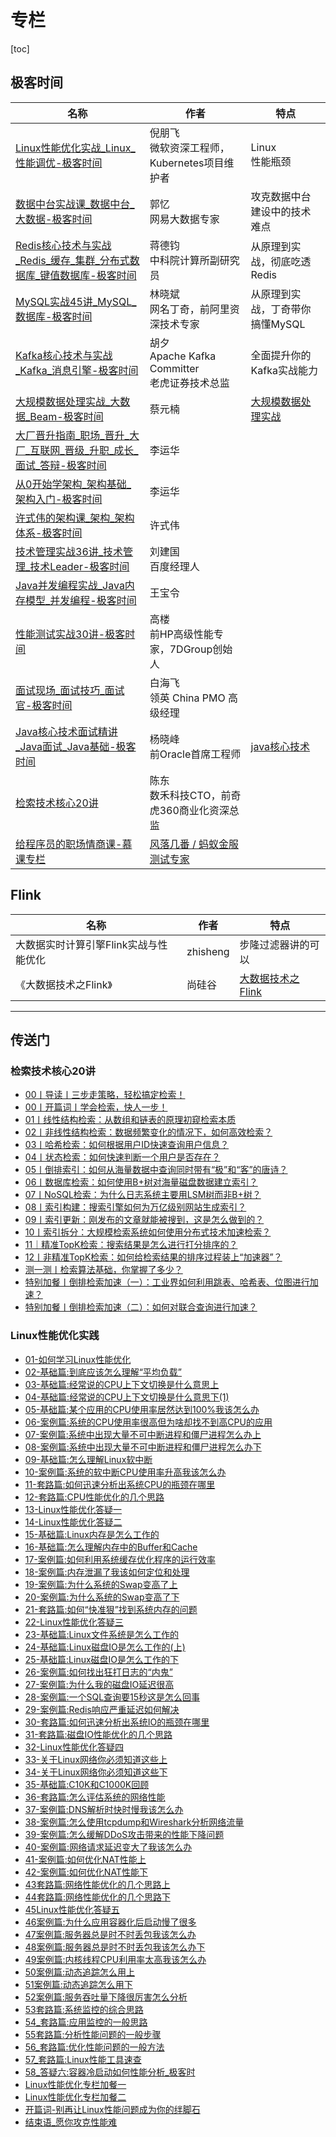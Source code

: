 # 专栏

[toc]

## 极客时间

| 名称                                                         | 作者                                                         | 特点                                              |
| ------------------------------------------------------------ | ------------------------------------------------------------ | ------------------------------------------------- |
| [Linux性能优化实战_Linux_性能调优-极客时间](https://time.geekbang.org/column/intro/140) | 倪朋飞<br />微软资深工程师，<br />Kubernetes项目维护者       | Linux<br />性能瓶颈                               |
| [数据中台实战课_数据中台_大数据-极客时间](https://time.geekbang.org/column/intro/100049101) | 郭忆<br />网易大数据专家                                     | 攻克数据中台建设中的技术难点                      |
| [Redis核心技术与实战_Redis_缓存_集群_分布式数据库_键值数据库-极客时间](https://time.geekbang.org/column/intro/329) | 蒋德钧<br />中科院计算所副研究员                             | 从原理到实战，彻底吃透 Redis                      |
| [MySQL实战45讲_MySQL_数据库-极客时间](https://time.geekbang.org/column/intro/100020801) | 林晓斌<br />网名丁奇，前阿里资深技术专家                     | 从原理到实战，丁奇带你搞懂MySQL                   |
| [Kafka核心技术与实战_Kafka_消息引擎-极客时间](https://time.geekbang.org/column/intro/100029201) | 胡夕<br />Apache Kafka Committer<br />老虎证券技术总监       | 全面提升你的Kafka实战能力                         |
| [大规模数据处理实战_大数据_Beam-极客时间](https://time.geekbang.org/column/intro/167) | 蔡元楠                                                       | [大规模数据处理实战](/bigdata/大规模数据处理实战) |
| [大厂晋升指南_职场_晋升_大厂_互联网_晋级_升职_成长_面试_答辩-极客时间](https://time.geekbang.org/column/intro/100064501) | 李运华                                                       |                                                   |
| [从0开始学架构_架构基础_架构入门-极客时间](https://time.geekbang.org/column/intro/81) | 李运华                                                       |                                                   |
| [许式伟的架构课_架构_架构体系-极客时间](https://time.geekbang.org/column/intro/100025201) | 许式伟                                                       |                                                   |
| [技术管理实战36讲_技术管理_技术Leader-极客时间](https://time.geekbang.org/column/intro/100014301) | 刘建国 <br />百度经理人                                      |                                                   |
| [Java并发编程实战_Java内存模型_并发编程-极客时间](https://time.geekbang.org/column/intro/100023901) | 王宝令                                                       |                                                   |
| [性能测试实战30讲-极客时间](https://time.geekbang.org/column/intro/100042501) | 高楼 <br />前HP高级性能专家，7DGroup创始人                   |                                                   |
| [面试现场_面试技巧_面试官-极客时间](https://time.geekbang.org/column/intro/100023401) | 白海飞<br />领英 China PMO 高级经理                          |                                                   |
| [Java核心技术面试精讲_Java面试_Java基础-极客时间](https://time.geekbang.org/column/intro/100006701) | 杨晓峰<br />前Oracle首席工程师                               | [java核心技术](/java/java核心技术)                |
| [检索技术核心20讲](https://time.geekbang.org/column/intro/298) | 陈东<br />数禾科技CTO，前奇虎360商业化资深总监               |                                                   |
| [给程序员的职场情商课-慕课专栏](https://www.imooc.com/read/62) | [风落几番 / 蚂蚁金服测试专家](https://www.imooc.com/u/6433657) |                                                   |



## Flink

| 名称                                  | 作者     | 特点                                                         |
| ------------------------------------- | -------- | ------------------------------------------------------------ |
| 大数据实时计算引擎Flink实战与性能优化 | zhisheng | 步隆过滤器讲的可以                                           |
| 《大数据技术之Flink》                 | 尚硅谷   | [大数据技术之Flink](http://index.lovedata.net/大数据技术之Flink.pdf) |



---

## 传送门

### 检索技术核心20讲

- [00丨导读丨三步走策略，轻松搞定检索！](http://index.lovedata.net/00丨导读丨三步走策略，轻松搞定检索！.html)
- [00丨开篇词丨学会检索，快人一步！](http://index.lovedata.net/00丨开篇词丨学会检索，快人一步！.html)
- [01丨线性结构检索：从数组和链表的原理初窥检索本质](http://index.lovedata.net/01丨线性结构检索：从数组和链表的原理初窥检索本质.html)
- [02丨非线性结构检索：数据频繁变化的情况下，如何高效检索？](http://index.lovedata.net/02丨非线性结构检索：数据频繁变化的情况下，如何高效检索？.html)
- [03丨哈希检索：如何根据用户ID快速查询用户信息？](http://index.lovedata.net/03丨哈希检索：如何根据用户ID快速查询用户信息？.html)
- [04丨状态检索：如何快速判断一个用户是否存在？](http://index.lovedata.net/04丨状态检索：如何快速判断一个用户是否存在？.html)
- [05丨倒排索引：如何从海量数据中查询同时带有“极”和“客”的唐诗？](http://index.lovedata.net/05丨倒排索引：如何从海量数据中查询同时带有"极"和"客"的唐诗？.html)
- [06丨数据库检索：如何使用B+树对海量磁盘数据建立索引？](http://index.lovedata.net/06丨数据库检索：如何使用B+树对海量磁盘数据建立索引？.html)
- [07丨NoSQL检索：为什么日志系统主要用LSM树而非B+树？](http://index.lovedata.net/07丨NoSQL检索：为什么日志系统主要用LSM树而非B+树？.html)
- [08丨索引构建：搜索引擎如何为万亿级别网站生成索引？](http://index.lovedata.net/08丨索引构建：搜索引擎如何为万亿级别网站生成索引？.html)
- [09丨索引更新：刚发布的文章就能被搜到，这是怎么做到的？](http://index.lovedata.net/09丨索引更新：刚发布的文章就能被搜到，这是怎么做到的？.html)
- [10丨索引拆分：大规模检索系统如何使用分布式技术加速检索？](http://index.lovedata.net/10丨索引拆分：大规模检索系统如何使用分布式技术加速检索？.html)
- [11｜精准TopK检索：搜索结果是怎么进行打分排序的？](http://index.lovedata.net/11｜精准TopK检索：搜索结果是怎么进行打分排序的？.html)
- [12丨非精准TopK检索：如何给检索结果的排序过程装上“加速器”？](http://index.lovedata.net/12丨非精准TopK检索：如何给检索结果的排序过程装上"加速器"？.html)
- [测一测丨检索算法基础，你掌握了多少？](http://index.lovedata.net/测一测丨检索算法基础，你掌握了多少？.html)
- [特别加餐丨倒排检索加速（一）：工业界如何利用跳表、哈希表、位图进行加速？](http://index.lovedata.net/特别加餐丨倒排检索加速（一）：工业界如何利用跳表、哈希表、位图进行加速？.html)
- [特别加餐丨倒排检索加速（二）：如何对联合查询进行加速？](http://index.lovedata.net/特别加餐丨倒排检索加速（二）：如何对联合查询进行加速？.html)



### Linux性能优化实践

- [01-如何学习Linux性能优化](http://index.lovedata.net/01-如何学习Linux性能优化.pdf)
- [02-基础篇:到底应该怎么理解“平均负载”](http://index.lovedata.net/02-基础篇:到底应该怎么理解“平均负载”.pdf)
- [03-基础篇:经常说的CPU上下文切换是什么意思上](http://index.lovedata.net/03-基础篇:经常说的CPU上下文切换是什么意思上.pdf)
- [04-基础篇:经常说的CPU上下文切换是什么意思下(1)](http://index.lovedata.net/04-基础篇:经常说的CPU上下文切换是什么意思下(1).pdf)
- [05-基础篇:某个应用的CPU使用率居然达到100%我该怎么办](http://index.lovedata.net/05-基础篇:某个应用的CPU使用率居然达到100%我该怎么办.pdf)
- [06-案例篇:系统的CPU使用率很高但为啥却找不到高CPU的应用](http://index.lovedata.net/06-案例篇:系统的CPU使用率很高但为啥却找不到高CPU的应用.pdf)
- [07-案例篇:系统中出现大量不可中断进程和僵尸进程怎么办上](http://index.lovedata.net/07-案例篇:系统中出现大量不可中断进程和僵尸进程怎么办上.pdf)
- [08-案例篇:系统中出现大量不可中断进程和僵尸进程怎么办下](http://index.lovedata.net/08-案例篇:系统中出现大量不可中断进程和僵尸进程怎么办下.pdf)
- [09-基础篇:怎么理解Linux软中断](http://index.lovedata.net/09-基础篇:怎么理解Linux软中断.pdf)
- [10-案例篇:系统的软中断CPU使用率升高我该怎么办](http://index.lovedata.net/10-案例篇:系统的软中断CPU使用率升高我该怎么办.pdf)
- [11-套路篇:如何迅速分析出系统CPU的瓶颈在哪里](http://index.lovedata.net/11-套路篇:如何迅速分析出系统CPU的瓶颈在哪里.pdf)
- [12-套路篇:CPU性能优化的几个思路](http://index.lovedata.net/12-套路篇:CPU性能优化的几个思路.pdf)
- [13-Linux性能优化答疑一](http://index.lovedata.net/13-Linux性能优化答疑一.pdf)
- [14-Linux性能优化答疑二](http://index.lovedata.net/14-Linux性能优化答疑二.pdf)
- [15-基础篇:Linux内存是怎么工作的](http://index.lovedata.net/15-基础篇:Linux内存是怎么工作的.pdf)
- [16-基础篇:怎么理解内存中的Buffer和Cache](http://index.lovedata.net/16-基础篇:怎么理解内存中的Buffer和Cache.pdf)
- [17-案例篇:如何利用系统缓存优化程序的运行效率](http://index.lovedata.net/17-案例篇:如何利用系统缓存优化程序的运行效率.pdf)
- [18-案例篇:内存泄漏了我该如何定位和处理](http://index.lovedata.net/18-案例篇:内存泄漏了我该如何定位和处理.pdf)
- [19-案例篇:为什么系统的Swap变高了上](http://index.lovedata.net/19-案例篇:为什么系统的Swap变高了上.pdf)
- [20-案例篇:为什么系统的Swap变高了下](http://index.lovedata.net/20-案例篇:为什么系统的Swap变高了下.pdf)
- [21-套路篇:如何“快准狠”找到系统内存的问题](http://index.lovedata.net/21-套路篇:如何“快准狠”找到系统内存的问题.pdf)
- [22-Linux性能优化答疑三](http://index.lovedata.net/22-Linux性能优化答疑三.pdf)
- [23-基础篇:Linux文件系统是怎么工作的](http://index.lovedata.net/23-基础篇:Linux文件系统是怎么工作的.pdf)
- [24-基础篇:Linux磁盘IO是怎么工作的(上)](http://index.lovedata.net/24-基础篇:Linux磁盘IO是怎么工作的(上).pdf)
- [25-基础篇:Linux磁盘IO是怎么工作的下](http://index.lovedata.net/25-基础篇:Linux磁盘IO是怎么工作的下.pdf)
- [26-案例篇:如何找出狂打日志的“内鬼”](http://index.lovedata.net/26-案例篇:如何找出狂打日志的“内鬼”.pdf)
- [27-案例篇:为什么我的磁盘IO延迟很高](http://index.lovedata.net/27-案例篇:为什么我的磁盘IO延迟很高.pdf)
- [28-案例篇:一个SQL查询要15秒这是怎么回事](http://index.lovedata.net/28-案例篇:一个SQL查询要15秒这是怎么回事.pdf)
- [29-案例篇:Redis响应严重延迟如何解决](http://index.lovedata.net/29-案例篇:Redis响应严重延迟如何解决.pdf)
- [30-套路篇:如何迅速分析出系统IO的瓶颈在哪里](http://index.lovedata.net/30-套路篇:如何迅速分析出系统IO的瓶颈在哪里.pdf)
- [31-套路篇:磁盘IO性能优化的几个思路](http://index.lovedata.net/31-套路篇:磁盘IO性能优化的几个思路.pdf)
- [32-Linux性能优化答疑四](http://index.lovedata.net/32-Linux性能优化答疑四.pdf)
- [33-关于Linux网络你必须知道这些上](http://index.lovedata.net/33-关于Linux网络你必须知道这些上.pdf)
- [34-关于Linux网络你必须知道这些下](http://index.lovedata.net/34-关于Linux网络你必须知道这些下.pdf)
- [35-基础篇:C10K和C1000K回顾](http://index.lovedata.net/35-基础篇:C10K和C1000K回顾.pdf)
- [36-套路篇:怎么评估系统的网络性能](http://index.lovedata.net/36-套路篇:怎么评估系统的网络性能.pdf)
- [37-案例篇:DNS解析时快时慢我该怎么办](http://index.lovedata.net/37-案例篇:DNS解析时快时慢我该怎么办.pdf)
- [38-案例篇:怎么使用tcpdump和Wireshark分析网络流量](http://index.lovedata.net/38-案例篇:怎么使用tcpdump和Wireshark分析网络流量.pdf)
- [39-案例篇:怎么缓解DDoS攻击带来的性能下降问题](http://index.lovedata.net/39-案例篇:怎么缓解DDoS攻击带来的性能下降问题.pdf)
- [40-案例篇:网络请求延迟变大了我该怎么办](http://index.lovedata.net/40-案例篇:网络请求延迟变大了我该怎么办.pdf)
- [41-案例篇:如何优化NAT性能上](http://index.lovedata.net/41-案例篇:如何优化NAT性能上.pdf)
- [42-案例篇:如何优化NAT性能下](http://index.lovedata.net/42-案例篇:如何优化NAT性能下.pdf)
- [43套路篇:网络性能优化的几个思路上](http://index.lovedata.net/43套路篇:网络性能优化的几个思路上.pdf)
- [44套路篇:网络性能优化的几个思路下](http://index.lovedata.net/44套路篇:网络性能优化的几个思路下.pdf)
- [45Linux性能优化答疑五](http://index.lovedata.net/45Linux性能优化答疑五.pdf)
- [46案例篇:为什么应用容器化后启动慢了很多](http://index.lovedata.net/46案例篇:为什么应用容器化后启动慢了很多.pdf)
- [47案例篇:服务器总是时不时丢包我该怎么办](http://index.lovedata.net/47案例篇:服务器总是时不时丢包我该怎么办.pdf)
- [48案例篇:服务器总是时不时丢包我该怎么办下](http://index.lovedata.net/48案例篇:服务器总是时不时丢包我该怎么办下.pdf)
- [49案例篇:内核线程CPU利用率太高我该怎么办](http://index.lovedata.net/49案例篇:内核线程CPU利用率太高我该怎么办.pdf)
- [50案例篇:动态追踪怎么用上](http://index.lovedata.net/50案例篇:动态追踪怎么用上.pdf)
- [51案例篇:动态追踪怎么用下](http://index.lovedata.net/51案例篇:动态追踪怎么用下.pdf)
- [52案例篇:服务吞吐量下降很厉害怎么分析](http://index.lovedata.net/52案例篇:服务吞吐量下降很厉害怎么分析.pdf)
- [53套路篇:系统监控的综合思路](http://index.lovedata.net/53套路篇:系统监控的综合思路.pdf)
- [54_套路篇:应用监控的一般思路](http://index.lovedata.net/54_套路篇:应用监控的一般思路.pdf)
- [55套路篇:分析性能问题的一般步骤](http://index.lovedata.net/55套路篇:分析性能问题的一般步骤.pdf)
- [56_套路篇:优化性能问题的一般方法](http://index.lovedata.net/56_套路篇:优化性能问题的一般方法.pdf)
- [57_套路篇:Linux性能工具速查](http://index.lovedata.net/57_套路篇:Linux性能工具速查.pdf)
- [58_答疑六:容器冷启动如何性能分析_极客时](http://index.lovedata.net/58_答疑六:容器冷启动如何性能分析_极客时.pdf)
- [Linux性能优化专栏加餐一](http://index.lovedata.net/Linux性能优化专栏加餐一.pdf)
- [Linux性能优化专栏加餐二](http://index.lovedata.net/Linux性能优化专栏加餐二.pdf)
- [开篇词-别再让Linux性能问题成为你的绊脚石](http://index.lovedata.net/开篇词-别再让Linux性能问题成为你的绊脚石.pdf)
- [结束语_愿你攻克性能难](http://index.lovedata.net/结束语_愿你攻克性能难.pdf)

